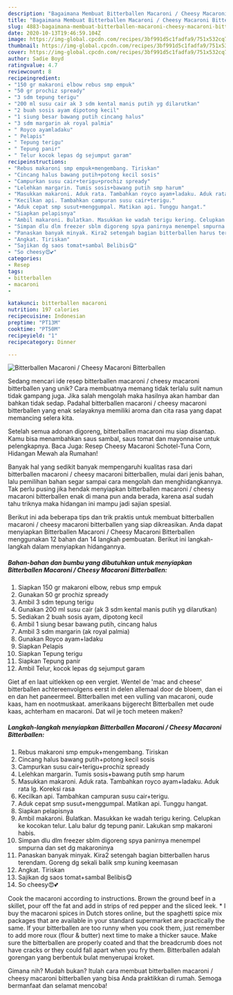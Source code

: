 ```yaml
---
description: "Bagaimana Membuat Bitterballen Macaroni / Cheesy Macaroni Bitterballen Anti Gagal"
title: "Bagaimana Membuat Bitterballen Macaroni / Cheesy Macaroni Bitterballen Anti Gagal"
slug: 4883-bagaimana-membuat-bitterballen-macaroni-cheesy-macaroni-bitterballen-anti-gagal
date: 2020-10-13T19:46:59.104Z
image: https://img-global.cpcdn.com/recipes/3bf991d5c1fadfa9/751x532cq70/bitterballen-macaroni-cheesy-macaroni-bitterballen-foto-resep-utama.jpg
thumbnail: https://img-global.cpcdn.com/recipes/3bf991d5c1fadfa9/751x532cq70/bitterballen-macaroni-cheesy-macaroni-bitterballen-foto-resep-utama.jpg
cover: https://img-global.cpcdn.com/recipes/3bf991d5c1fadfa9/751x532cq70/bitterballen-macaroni-cheesy-macaroni-bitterballen-foto-resep-utama.jpg
author: Sadie Boyd
ratingvalue: 4.7
reviewcount: 8
recipeingredient:
- "150 gr makaroni elbow rebus smp empuk"
- "50 gr prochiz spready"
- "3 sdm tepung terigu"
- "200 ml susu cair ak 3 sdm kental manis putih yg dilarutkan"
- "2 buah sosis ayam dipotong kecil"
- "1 siung besar bawang putih cincang halus"
- "3 sdm margarin ak royal palmia"
- " Royco ayamladaku"
- " Pelapis"
- " Tepung terigu"
- " Tepung panir"
- " Telur kocok lepas dg sejumput garam"
recipeinstructions:
- "Rebus makaroni smp empuk+mengembang. Tiriskan"
- "Cincang halus bawang putih+potong kecil sosis"
- "Campurkan susu cair+terigu+prochiz spready"
- "Lelehkan margarin. Tumis sosis+bawang putih smp harum"
- "Masukkan makaroni. Aduk rata. Tambahkan royco ayam+ladaku. Aduk rata lg. Koreksi rasa"
- "Kecilkan api. Tambahkan campuran susu cair+terigu."
- "Aduk cepat smp susut+menggumpal. Matikan api. Tunggu hangat."
- "Siapkan pelapisnya"
- "Ambil makaroni. Bulatkan. Masukkan ke wadah terigu kering. Celupkan ke kocokan telur. Lalu balur dg tepung panir. Lakukan smp makaroni habis."
- "Simpan dlu dlm freezer sblm digoreng spya panirnya menempel smpurna dan set dg makaroninya"
- "Panaskan banyak minyak. Kira2 setengah bagian bitterballen harus terendam. Goreng dg sekali balik smp kuning keemasan"
- "Angkat. Tiriskan"
- "Sajikan dg saos tomat+sambal Belibis😋"
- "So cheesy😍💕"
categories:
- Resep
tags:
- bitterballen
- macaroni
- 

katakunci: bitterballen macaroni  
nutrition: 197 calories
recipecuisine: Indonesian
preptime: "PT13M"
cooktime: "PT50M"
recipeyield: "1"
recipecategory: Dinner

---
```



![Bitterballen Macaroni / Cheesy Macaroni Bitterballen](https://img-global.cpcdn.com/recipes/3bf991d5c1fadfa9/751x532cq70/bitterballen-macaroni-cheesy-macaroni-bitterballen-foto-resep-utama.jpg)

Sedang mencari ide resep bitterballen macaroni / cheesy macaroni bitterballen yang unik? Cara membuatnya memang tidak terlalu sulit namun tidak gampang juga. Jika salah mengolah maka hasilnya akan hambar dan bahkan tidak sedap. Padahal bitterballen macaroni / cheesy macaroni bitterballen yang enak selayaknya memiliki aroma dan cita rasa yang dapat memancing selera kita.

Setelah semua adonan digoreng, bitterballen macaroni mu siap disantap. Kamu bisa menambahkan saus sambal, saus tomat dan mayonnaise untuk pelengkapnya. Baca Juga: Resep Cheesy Macaroni Schotel-Tuna Corn, Hidangan Mewah ala Rumahan!

Banyak hal yang sedikit banyak mempengaruhi kualitas rasa dari bitterballen macaroni / cheesy macaroni bitterballen, mulai dari jenis bahan, lalu pemilihan bahan segar sampai cara mengolah dan menghidangkannya. Tak perlu pusing jika hendak menyiapkan bitterballen macaroni / cheesy macaroni bitterballen enak di mana pun anda berada, karena asal sudah tahu triknya maka hidangan ini mampu jadi sajian spesial.


Berikut ini ada beberapa tips dan trik praktis untuk membuat bitterballen macaroni / cheesy macaroni bitterballen yang siap dikreasikan. Anda dapat menyiapkan Bitterballen Macaroni / Cheesy Macaroni Bitterballen menggunakan 12 bahan dan 14 langkah pembuatan. Berikut ini langkah-langkah dalam menyiapkan hidangannya.

<!--inarticleads1-->

##### Bahan-bahan dan bumbu yang dibutuhkan untuk menyiapkan Bitterballen Macaroni / Cheesy Macaroni Bitterballen:

1. Siapkan 150 gr makaroni elbow, rebus smp empuk
1. Gunakan 50 gr prochiz spready
1. Ambil 3 sdm tepung terigu
1. Gunakan 200 ml susu cair (ak 3 sdm kental manis putih yg dilarutkan)
1. Sediakan 2 buah sosis ayam, dipotong kecil
1. Ambil 1 siung besar bawang putih, cincang halus
1. Ambil 3 sdm margarin (ak royal palmia)
1. Gunakan  Royco ayam+ladaku
1. Siapkan  Pelapis
1. Siapkan  Tepung terigu
1. Siapkan  Tepung panir
1. Ambil  Telur, kocok lepas dg sejumput garam


Giet af en laat uitlekken op een vergiet. Wentel de &#39;mac and cheese&#39; bitterballen achtereenvolgens eerst in delen allemaal door de bloem, dan ei en dan het paneermeel. Bitterballen met een vulling van macaroni, oude kaas, ham en nootmuskaat. amerikaans bijgerecht Bitterballen met oude kaas, achterham en macaroni. Dat wil je toch meteen maken? 

<!--inarticleads2-->

##### Langkah-langkah menyiapkan Bitterballen Macaroni / Cheesy Macaroni Bitterballen:

1. Rebus makaroni smp empuk+mengembang. Tiriskan
1. Cincang halus bawang putih+potong kecil sosis
1. Campurkan susu cair+terigu+prochiz spready
1. Lelehkan margarin. Tumis sosis+bawang putih smp harum
1. Masukkan makaroni. Aduk rata. Tambahkan royco ayam+ladaku. Aduk rata lg. Koreksi rasa
1. Kecilkan api. Tambahkan campuran susu cair+terigu.
1. Aduk cepat smp susut+menggumpal. Matikan api. Tunggu hangat.
1. Siapkan pelapisnya
1. Ambil makaroni. Bulatkan. Masukkan ke wadah terigu kering. Celupkan ke kocokan telur. Lalu balur dg tepung panir. Lakukan smp makaroni habis.
1. Simpan dlu dlm freezer sblm digoreng spya panirnya menempel smpurna dan set dg makaroninya
1. Panaskan banyak minyak. Kira2 setengah bagian bitterballen harus terendam. Goreng dg sekali balik smp kuning keemasan
1. Angkat. Tiriskan
1. Sajikan dg saos tomat+sambal Belibis😋
1. So cheesy😍💕


Cook the macaroni according to instructions. Brown the ground beef in a skillet, pour off the fat and add in strips of red pepper and the sliced leek. * I buy the macaroni spices in Dutch stores online, but the spaghetti spice mix packages that are available in your standard supermarket are practically the same. If your bitterballen are too runny when you cook them, just remember to add more roux (flour &amp; butter) next time to make a thicker sauce. Make sure the bitterballen are properly coated and that the breadcrumb does not have cracks or they could fall apart when you fry them. Bitterballen adalah gorengan yang berbentuk bulat menyerupai kroket. 

Gimana nih? Mudah bukan? Itulah cara membuat bitterballen macaroni / cheesy macaroni bitterballen yang bisa Anda praktikkan di rumah. Semoga bermanfaat dan selamat mencoba!
